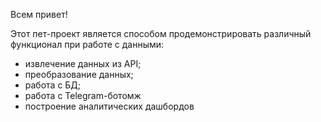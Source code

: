 Всем привет!

Этот пет-проект является способом продемонстрировать различный функционал при работе с данными:
- извлечение данных из API;
- преобразование данных;
- работа с БД;
- работа с Telegram-ботомж
- построение аналитических дашбордов
